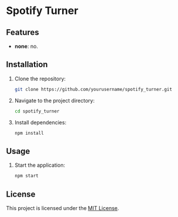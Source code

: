 # Spotify Turner


## Features

- **none**: no.

## Installation

1. Clone the repository:
    ```bash
    git clone https://github.com/yourusername/spotify_turner.git
    ```
2. Navigate to the project directory:
    ```bash
    cd spotify_turner
    ```
3. Install dependencies:
    ```bash
    npm install
    ```

## Usage

1. Start the application:
    ```bash
    npm start
    ```


## License

This project is licensed under the [MIT License](LICENSE).

